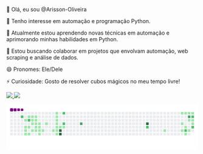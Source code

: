 👋 Olá, eu sou @Arisson-Oliveira

👀 Tenho interesse em automação e programação Python.

🌱 Atualmente estou aprendendo novas técnicas em automação e aprimorando minhas habilidades em Python.

💞️ Estou buscando colaborar em projetos que envolvam automação, web scraping e análise de dados.

😄 Pronomes: Ele/Dele

⚡ Curiosidade: Gosto de resolver cubos mágicos no meu tempo livre!


<div>
<a href="https://github.com/seu-usuário-aqui">
<img loading="lazy" height="180em" src="https://github-readme-stats.vercel.app/api/top-langs/?username=Arisson-Oliveira&layout=compact&langs_count=10&theme=dracula"/>
<img loading="lazy" height="180em" src="https://github-readme-stats.vercel.app/api/?username=Arisson-Oliveira&show_icons=true&theme=dracula&include_all_commits=true&count_private=true"/>
</div>

![snake gif](https://github.com/juninho15830/juninho15830/blob/output/github-contribution-grid-snake.gif)


